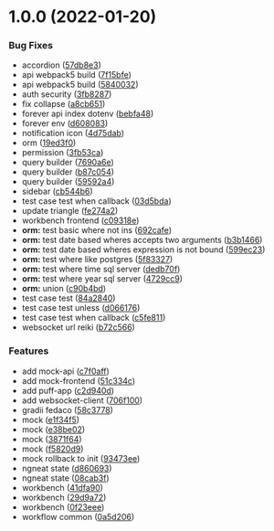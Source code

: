 # 1.0.0 (2022-01-20)


### Bug Fixes

* accordion ([57db8e3](https://github.com/gradii/workbench/commit/57db8e38c6f2a22e045a6d3ee0b431a5ef25f26b))
* api webpack5 build ([7f15bfe](https://github.com/gradii/workbench/commit/7f15bfe5b03129ada2019108e9cf867bfa1f6eff))
* api webpack5 build ([5840032](https://github.com/gradii/workbench/commit/5840032d19304217f83179b0fad4bbbd013cc42b))
* auth security ([3fb8287](https://github.com/gradii/workbench/commit/3fb8287377542a2e88d795ef8670bdb7d8bb49ef))
* fix collapse ([a8cb651](https://github.com/gradii/workbench/commit/a8cb6510ec794c091cb77934bf0acb40f56d68b1))
* forever api index dotenv ([bebfa48](https://github.com/gradii/workbench/commit/bebfa48623201b2651cf9931b420c9449fef4c79))
* forever env ([d608083](https://github.com/gradii/workbench/commit/d6080838044018a2efd884ff3f2bc765bba8864a))
* notification icon ([4d75dab](https://github.com/gradii/workbench/commit/4d75dab97b8530ea9131a18c43dea6107ca1058d))
* orm ([19ed3f0](https://github.com/gradii/workbench/commit/19ed3f0077fe155dc6e47f001bf83b394db36449))
* permission ([3fb53ca](https://github.com/gradii/workbench/commit/3fb53ca91c33bf983c72552e3431183ea52d2559))
* query builder ([7690a6e](https://github.com/gradii/workbench/commit/7690a6e852ee27c4fa3b0f293d3dbfde5920b41e))
* query builder ([b87c054](https://github.com/gradii/workbench/commit/b87c054046976061245a1f4db7a6ea08498f8162))
* query builder ([59592a4](https://github.com/gradii/workbench/commit/59592a4aba266b026c3e8035be3c582c663648c7))
* sidebar ([cb544b6](https://github.com/gradii/workbench/commit/cb544b62052543f56f9ba4eca0408427cc97238c))
* test case test when callback ([03d5bda](https://github.com/gradii/workbench/commit/03d5bda7a96067f1f420e7204a2d83fda4ec1692))
* update triangle ([fe274a2](https://github.com/gradii/workbench/commit/fe274a2c3e8e48e64f3a631553ae048b1b8b71d0))
* workbench frontend ([c09318e](https://github.com/gradii/workbench/commit/c09318e77e40eafeb5af9fa6d5dc313b83bd391e))
* **orm:** test basic where not ins ([692cafe](https://github.com/gradii/workbench/commit/692cafe0a900c5157f453fd921d5693a44153760))
* **orm:** test date based wheres accepts two arguments ([b3b1466](https://github.com/gradii/workbench/commit/b3b1466860410bebe0f62f25ecb21e05a6a82ba1))
* **orm:** test date based wheres expression is not bound ([599ec23](https://github.com/gradii/workbench/commit/599ec2360c777273c26d8d4062e9eec7dbeeb677))
* **orm:** test where like postgres ([5f83327](https://github.com/gradii/workbench/commit/5f833270601204b799dbb98e59b9b59f3d77eeee))
* **orm:** test where time sql server ([dedb70f](https://github.com/gradii/workbench/commit/dedb70f74c3fe191c4ba543429cd6a18953d504c))
* **orm:** test where year sql server ([4729cc9](https://github.com/gradii/workbench/commit/4729cc99ee8761730a20dd320bbcb943356a2351))
* **orm:** union ([c90b4bd](https://github.com/gradii/workbench/commit/c90b4bd95bb10cf3d5e2636899c92ff6ba80b59a))
* test case test ([84a2840](https://github.com/gradii/workbench/commit/84a28401383d48168ebf5f6bf999471fde215627))
* test case test unless ([d066176](https://github.com/gradii/workbench/commit/d0661769c2b197df5a75d995e12529668ca47c3f))
* test case test when callback ([c5fe811](https://github.com/gradii/workbench/commit/c5fe811186ccd310ceae724018ec5711f6958a68))
* websocket url reiki ([b72c566](https://github.com/gradii/workbench/commit/b72c566b390e70bc132af25755935e07b8640bce))


### Features

* add mock-api ([c7f0aff](https://github.com/gradii/workbench/commit/c7f0aff96037325458bab33e8df28f4c012e077c))
* add mock-frontend ([51c334c](https://github.com/gradii/workbench/commit/51c334ca53c5c7d55a5f2529e311cc917d2048d4))
* add puff-app ([c2d940d](https://github.com/gradii/workbench/commit/c2d940d76d717e8a1c39f6746090a150ffb931b2))
* add websocket-client ([706f100](https://github.com/gradii/workbench/commit/706f1008ee89604f625cabc05aa580665bfafd6f))
* gradii fedaco ([58c3778](https://github.com/gradii/workbench/commit/58c377852ed628a00091fb82ecba5bc479adf9e1))
* mock ([e1f34f5](https://github.com/gradii/workbench/commit/e1f34f51fe87e4c735bac3c46304e7202b3c834b))
* mock ([e38be02](https://github.com/gradii/workbench/commit/e38be025665b46a60f259f0b73c5d0d6f24f8792))
* mock ([3871f64](https://github.com/gradii/workbench/commit/3871f640a1e7689baf36d25bbdf3eb770ddcad53))
* mock ([f5820d9](https://github.com/gradii/workbench/commit/f5820d90d5853b2b5394a47ee89106a808a8cd00))
* mock rollback to init ([93473ee](https://github.com/gradii/workbench/commit/93473eeb35507a83e8d6a2f6ff0f74ec432652ed))
* ngneat state ([d860693](https://github.com/gradii/workbench/commit/d8606930fcbbd9ff2d77735663ff6b2cb194dc66))
* ngneat state ([08cab3f](https://github.com/gradii/workbench/commit/08cab3f13586a9f36d03102ea4a615f6e21ccde2))
* workbench ([41dfa90](https://github.com/gradii/workbench/commit/41dfa90be2ab6d11fbe80f242e889041b40dc9e5))
* workbench ([29d9a72](https://github.com/gradii/workbench/commit/29d9a72d1014e0b1f872efd1ff260edf1790c402))
* workbench ([0f23eee](https://github.com/gradii/workbench/commit/0f23eee41c9444e488eb003e76b42481915fe0b7))
* workflow common ([0a5d206](https://github.com/gradii/workbench/commit/0a5d2062ae9266a448ee1dcc1108ea623a59d1e8))




